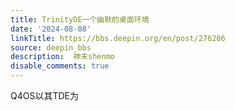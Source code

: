 ```yaml
---
title: TrinityDE一个幽默的桌面环境
date: '2024-08-08'
linkTitle: https://bbs.deepin.org/en/post/276206
source: deepin_bbs
description:  神末shenmo 
disable_comments: true
---
```

Q4OS以其TDE为
